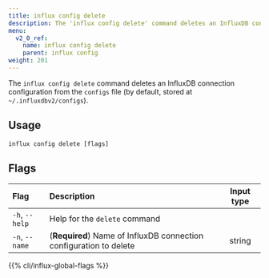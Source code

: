 ```yaml
---
title: influx config delete
description: The 'influx config delete' command deletes an InfluxDB connection configuration.
menu:
  v2_0_ref:
    name: influx config delete
    parent: influx config
weight: 201
---
```


The `influx config delete` command deletes an InfluxDB connection configuration
from the `configs` file (by default, stored at `~/.influxdbv2/configs`).

## Usage
```
influx config delete [flags]
```

## Flags
| Flag                | Description                                                        | Input type  |
|:----                |:-----------                                                        |:----------: |
| `-h`, `--help`      | Help for the `delete` command                                      |             |
| `-n`, `--name`      | (**Required**) Name of InfluxDB connection configuration to delete | string      |

{{% cli/influx-global-flags %}}
